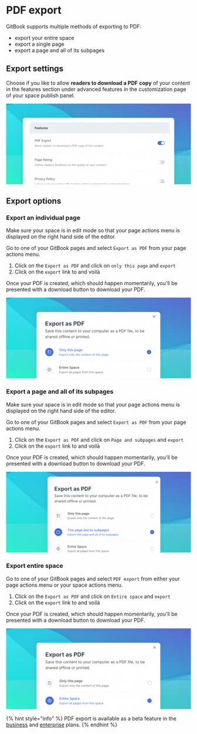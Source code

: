 # PDF export

GitBook supports multiple methods of exporting to PDF:

* export your entire space
* export a single page
* export a page and all of its subpages

## Export settings

Choose if you like to allow **readers to download a PDF** **copy** of your content in the features section under advanced features in the customization page of your space publish panel.

![](<../.gitbook/assets/Export to PDF.png>)

## Export options

### Export an individual page

Make sure your space is in edit mode so that your page actions menu is displayed on the right hand side of the editor.

Go to one of your GitBook pages and select `Export as PDF` from your page actions menu.

1. Click on the `Export as PDF` and click on `only this page` and `export`
2. Click on the `export` link to and voilà

Once your PDF is created, which should happen momentarily, you'll be presented with a download button to download your PDF.

![](<../.gitbook/assets/PDF Modal - Page.png>)

### Export a page and all of its subpages

Make sure your space is in edit mode so that your page actions menu is displayed on the right hand side of the editor.

Go to one of your GitBook pages and select `Export as PDF` from your page actions menu.

1. Click on the `Export as PDF` and click on `Page and subpages` and `export`
2. Click on the `export` link to and voilà

Once your PDF is created, which should happen momentarily, you'll be presented with a download button to download your PDF.

![](<../.gitbook/assets/PDF Modal - Subpages.png>)

### Export entire space

Go to one of your GitBook pages and select `PDF export` from either your page actions menu or your space actions menu.

1. Click on the `Export as PDF` and click on `Entire space` and `export`
2. Click on the `export` link to and voilà

Once your PDF is created, which should happen momentarily, you'll be presented with a download button to download your PDF.

![](<../.gitbook/assets/PDF Modal - Space (1).png>)

{% hint style="info" %}
PDF export is available as a beta feature in the [business](../billing-and-admin/billing/plans.md#business-plan) and [enterprise](../billing-and-admin/billing/plans.md#our-pricing-plans) plans.
{% endhint %}
